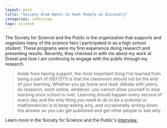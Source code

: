 ```yaml
---
layout: post
title: "Society Alum Wants to Hook People on Discovery"
categories: interview
tags: science
---
```


The Society for Science and the Public is the organization that supports and organizes many of the science fairs I participated in as a high school student. These programs were my first experience doing research and presenting results. Recently, they checked in with me about my work at Drexel and how I am continuing to engage with the public through my research.

>Aside from having support, the most important thing I’ve learned from being a part of ISEF/STS is that the classroom should not be the end of your learning. Whether you go home and read, debate with peers, do research, work online, whatever, you cannot allow yourself to stop learning once school is over. Learning should happen every second of every day and the only thing you need to do to be a scientist or mathematician is to keep asking why, and occasionally writing down the answer so you can get published and get other people to ask why.

Learn more in the Society for Science and the Public's [interview.](https://student.societyforscience.org/blog/doing-science/society-alum-wants-hook-people-discovery)